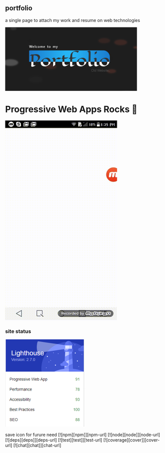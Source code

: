 ## portfolio

a single page to attach my work and resume on web technologies

![image](./images/header.png)

# Progressive Web Apps Rocks :stars:

![my GIF](./images/pwa.gif)

### site status

![img](./images/lighthouse-report.png)

save icon for furure need
[![npm][npm]][npm-url]
[![node][node]][node-url]
[![deps][deps]][deps-url]
[![test][test]][test-url]
[![coverage][cover]][cover-url]
[![chat][chat]][chat-url]